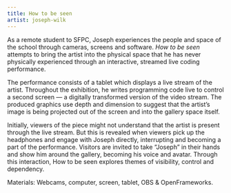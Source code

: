 ```yaml
---
title: How to be seen
artist: joseph-wilk
---
```

As a remote student to SFPC, Joseph experiences the people and space of the school through cameras, screens and software. *How to be seen* attempts to bring the artist into the physical space that he has never physically experienced through an interactive, streamed live coding performance.

The performance consists of a tablet which displays a live stream of the artist. Throughout the exhibition, he writes programming code live to control a second screen — a digitally transformed version of the video stream. The produced graphics use depth and dimension to suggest that the artist’s image is being projected out of the screen and into the gallery space itself.

Initially, viewers of the piece might not understand that the artist is present through the live stream. But this is revealed when viewers pick up the headphones and engage with Joseph directly, interrupting and becoming a part of the performance. Visitors are invited to take “Joseph” in their hands and show him around the gallery, becoming his voice and avatar. Through this interaction, How to be seen explores themes of visibility, control and dependency.

Materials: Webcams, computer, screen, tablet, OBS & OpenFrameworks.